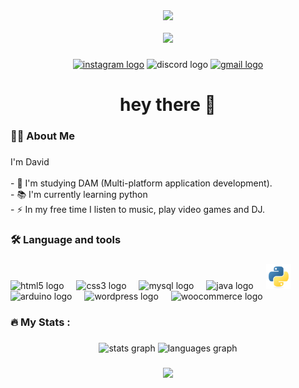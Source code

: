 <div align="center">
  <img height="220" src="https://i.gifer.com/origin/bb/bb5cb8e2e56593e0c84c31d5c54c1abf_w200.gif"  />
</div><br>
 
 <div align="center">
   <img src="https://visitor-badge.laobi.icu/badge?page_id=DavidOvMu23.DavidOvMu23"  />
 </div>
 
 ###
<!-- Links-->
<div align="center">
  <!--<a href="https://www.youtube.com/@StarLord5-4"><img src="https://img.shields.io/static/v1?message=Youtube&logo=youtube&label=&color=FF0000&logoColor=white&labelColor=&style=for-the-badge" height="25" alt="youtube logo"  /></a>-->
  <a href="https://www.instagram.com/dav_om23/"><img src="https://img.shields.io/static/v1?message=Instagram&logo=instagram&label=&color=E4405F&logoColor=white&labelColor=&style=for-the-badge" height="25" alt="instagram logo"  /></a>
  <!--<a href="https://www.twitch.tv/starlord5_4"><img src="https://img.shields.io/static/v1?message=Twitch&logo=twitch&label=&color=9146FF&logoColor=white&labelColor=&style=for-the-badge" height="25" alt="twitch logo"  /></a>-->
  <img src="https://img.shields.io/static/v1?message=Discord&logo=discord&label=&color=7289DA&logoColor=white&labelColor=&style=for-the-badge" height="25" alt="discord logo"  />
  <a href="mailto:david23oviedo@gmail.com"><img src="https://img.shields.io/static/v1?message=Gmail&logo=gmail&label=&color=D14836&logoColor=white&labelColor=&style=for-the-badge" height="25" alt="gmail logo"  /></a>
</div>

###

<h1 align="center">hey there 👋</h1>

###

<!-- About me-->
<h3 align="left">👩‍💻  About Me</h3>

###

<p align="left">I'm David<br><br>- 🔭 I'm studying DAM (Multi-platform application development).<br>- 📚 I'm currently learning python<br>- ⚡ In my free time I listen to music, play video games and DJ. </p>

###

<h3 align="left">🛠 Language and tools</h3>

###

<!-- Lenguage and tools-->
<div align="left">
  <img src="https://cdn.jsdelivr.net/gh/devicons/devicon/icons/html5/html5-original.svg" height="40" alt="html5 logo"  />
  <img width="12" />
  <img src="https://cdn.jsdelivr.net/gh/devicons/devicon/icons/css3/css3-original.svg" height="40" alt="css3 logo"  />
  <img width="12" />
  <img src="https://cdn.jsdelivr.net/gh/devicons/devicon/icons/mysql/mysql-original.svg" height="40" alt="mysql logo"  />
  <img width="12" />
  <img src="https://cdn.jsdelivr.net/gh/devicons/devicon/icons/java/java-original.svg" height="40" alt="java logo"  />
  <img width="12" />
  <img src="https://raw.githubusercontent.com/devicons/devicon/6910f0503efdd315c8f9b858234310c06e04d9c0/icons/python/python-original.svg" height="40" alt="java logo"  />
  <img width="12" />
  <img src="https://cdn.jsdelivr.net/gh/devicons/devicon/icons/arduino/arduino-original.svg" height="40" alt="arduino logo"  />
  <img width="12" />
  <img src="https://cdn.jsdelivr.net/gh/devicons/devicon/icons/wordpress/wordpress-original.svg" height="40" alt="wordpress logo"  />
  <img width="12" />
  <img src="https://cdn.jsdelivr.net/gh/devicons/devicon/icons/woocommerce/woocommerce-original.svg" height="40" alt="woocommerce logo"  />
</div>

###

<!-- Stats-->
<h3 align="left">🔥   My Stats :</h3>

###
<div align="center">
  <img src="https://github-readme-stats.vercel.app/api?username=DavidOvMu23&hide_title=false&hide_rank=false&show_icons=true&include_all_commits=true&count_private=true&disable_animations=false&theme=react&locale=en&hide_border=false&order=1" height="150" alt="stats graph"  />
  <img src="https://github-readme-stats.vercel.app/api/top-langs?username=DavidOvMu23&locale=en&hide_title=false&layout=compact&card_width=320&langs_count=5&theme=react&hide_border=false&order=2" height="150" alt="languages graph"  />
</div>

###

<!-- Spotify-->
<div align="center">
      <td>
        <a href="https://spotify-github-profile.kittinanx.com/api/view.svg?uid=w0brjcetblqacq8zxrnqkiudc&redirect=true" target="_self" title="Open In Spotify">
          <img
            src="https://spotify-github-profile.kittinanx.com/api/view.svg?uid=w0brjcetblqacq8zxrnqkiudc&cover_image=true&theme=default&show_offline=false&background_color=transparent&text_color=cdd6f4&icon_color=cba6f7&title_color=94e2d5&interchange=true&bar_color_cover=true"
            style="height: 380px"
          />
        </a>
      </td>
    </tr>
</div>
